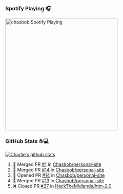 ### Spotify Playing 🎧

[<img src="https://novatorem.chasbob.vercel.app/api/spotify" alt="chasbob Spotify Playing" width="350" />](https://open.spotify.com/user/charlie2026)

### GitHub Stats :coffee::computer:

[![Charlie's github stats](https://github-readme-stats-six-tau.vercel.app/api?username=chasbob)](https://github.com/anuraghazra/github-readme-stats)

<!--START_SECTION:activity-->
1. 🎉 Merged PR [#1](https://github.com/Chasbob/personal-site/pull/1) in [Chasbob/personal-site](https://github.com/Chasbob/personal-site)
2. 🎉 Merged PR [#14](https://github.com/Chasbob/personal-site/pull/14) in [Chasbob/personal-site](https://github.com/Chasbob/personal-site)
3. 💪 Opened PR [#14](https://github.com/Chasbob/personal-site/pull/14) in [Chasbob/personal-site](https://github.com/Chasbob/personal-site)
4. 🎉 Merged PR [#13](https://github.com/Chasbob/personal-site/pull/13) in [Chasbob/personal-site](https://github.com/Chasbob/personal-site)
5. ❌ Closed PR [#27](https://github.com/HackTheMidlands/htm-2.0/pull/27) in [HackTheMidlands/htm-2.0](https://github.com/HackTheMidlands/htm-2.0)
<!--END_SECTION:activity-->
